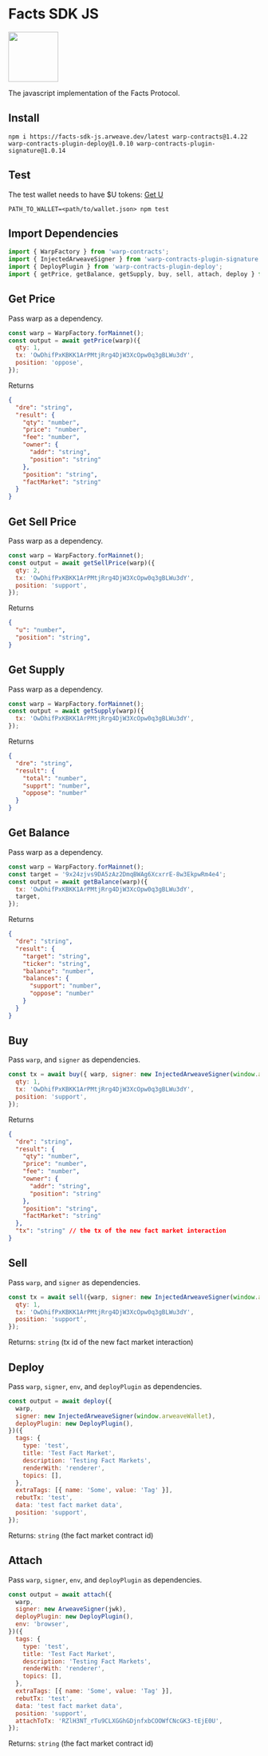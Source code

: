 # Facts SDK JS

<img src="https://oqfrmvvkx6kfvhswy45wpmpppwjwd6seafaaehb2tmb47i2bgpgq.arweave.net/dAsWVqq_lFqeVsc7Z7HvfZNh-kQBQAIcOpsDz6NBM80"  width="100">

The javascript implementation of the Facts Protocol.

## Install

`npm i https://facts-sdk-js.arweave.dev/latest warp-contracts@1.4.22 warp-contracts-plugin-deploy@1.0.10 warp-contracts-plugin-signature@1.0.14`

## Test

The test wallet needs to have $U tokens: [Get U](https://getu.g8way.io)

`PATH_TO_WALLET=<path/to/wallet.json> npm test`

## Import Dependencies

```js
import { WarpFactory } from 'warp-contracts';
import { InjectedArweaveSigner } from 'warp-contracts-plugin-signature';
import { DeployPlugin } from 'warp-contracts-plugin-deploy';
import { getPrice, getBalance, getSupply, buy, sell, attach, deploy } from '@facts-kit/facts-sdk-v2';
```

## Get Price

Pass warp as a dependency.

```js
const warp = WarpFactory.forMainnet();
const output = await getPrice(warp)({
  qty: 1,
  tx: 'OwDhifPxKBKK1ArPMtjRrg4DjW3XcOpw0q3gBLWu3dY',
  position: 'oppose',
});
```

Returns

```json
{
  "dre": "string",
  "result": {
    "qty": "number",
    "price": "number",
    "fee": "number",
    "owner": {
      "addr": "string",
      "position": "string"
    },
    "position": "string",
    "factMarket": "string"
  }
}
```
## Get Sell Price

Pass warp as a dependency.

```js
const warp = WarpFactory.forMainnet();
const output = await getSellPrice(warp)({
  qty: 2,
  tx: 'OwDhifPxKBKK1ArPMtjRrg4DjW3XcOpw0q3gBLWu3dY',
  position: 'support',
});
```

Returns

```json
{
  "u": "number",
  "position": "string",
}
```
## Get Supply

Pass warp as a dependency.

```js
const warp = WarpFactory.forMainnet();
const output = await getSupply(warp)({
  tx: 'OwDhifPxKBKK1ArPMtjRrg4DjW3XcOpw0q3gBLWu3dY',
});
```

Returns

```json
{
  "dre": "string",
  "result": {
    "total": "number",
    "supprt": "number",
    "oppose": "number"
  }
}
```

## Get Balance

Pass warp as a dependency.

```js
const warp = WarpFactory.forMainnet();
const target = '9x24zjvs9DA5zAz2DmqBWAg6XcxrrE-8w3EkpwRm4e4';
const output = await getBalance(warp)({
  tx: 'OwDhifPxKBKK1ArPMtjRrg4DjW3XcOpw0q3gBLWu3dY',
  target,
});
```

Returns

```json
{
  "dre": "string",
  "result": {
    "target": "string",
    "ticker": "string",
    "balance": "number",
    "balances": {
      "support": "number",
      "oppose": "number"
    }
  }
}
```

## Buy

Pass `warp`, and `signer` as dependencies.

```js
const tx = await buy({ warp, signer: new InjectedArweaveSigner(window.arweaveWallet) })({
  qty: 1,
  tx: 'OwDhifPxKBKK1ArPMtjRrg4DjW3XcOpw0q3gBLWu3dY',
  position: 'support',
});
```

Returns

```json
{
  "dre": "string",
  "result": {
    "qty": "number",
    "price": "number",
    "fee": "number",
    "owner": {
      "addr": "string",
      "position": "string"
    },
    "position": "string",
    "factMarket": "string"
  },
  "tx": "string" // the tx of the new fact market interaction
}
```

## Sell

Pass `warp`, and `signer` as dependencies.

```js
const tx = await sell({warp, signer: new InjectedArweaveSigner(window.arweaveWallet) })({
  qty: 1,
  tx: 'OwDhifPxKBKK1ArPMtjRrg4DjW3XcOpw0q3gBLWu3dY',
  position: 'support',
});
```

Returns: `string` (tx id of the new fact market interaction)

## Deploy

Pass `warp`, `signer`, `env`, and `deployPlugin` as dependencies.

```js
const output = await deploy({
  warp,
  signer: new InjectedArweaveSigner(window.arweaveWallet),
  deployPlugin: new DeployPlugin(),
})({
  tags: {
    type: 'test',
    title: 'Test Fact Market',
    description: 'Testing Fact Markets',
    renderWith: 'renderer',
    topics: [],
  },
  extraTags: [{ name: 'Some', value: 'Tag' }],
  rebutTx: 'test',
  data: 'test fact market data',
  position: 'support',
});
```

Returns: `string` (the fact market contract id)

## Attach

Pass `warp`, `signer`, `env`, and `deployPlugin` as dependencies.

```js
const output = await attach({
  warp,
  signer: new ArweaveSigner(jwk),
  deployPlugin: new DeployPlugin(),
  env: 'browser',
})({
  tags: {
    type: 'test',
    title: 'Test Fact Market',
    description: 'Testing Fact Markets',
    renderWith: 'renderer',
    topics: [],
  },
  extraTags: [{ name: 'Some', value: 'Tag' }],
  rebutTx: 'test',
  data: 'test fact market data',
  position: 'support',
  attachToTx: 'RZlH3NT_rTu9CLXGGhGDjnfxbCOOWfCNcGK3-tEjE0U',
});
```

Returns: `string` (the fact market contract id)

